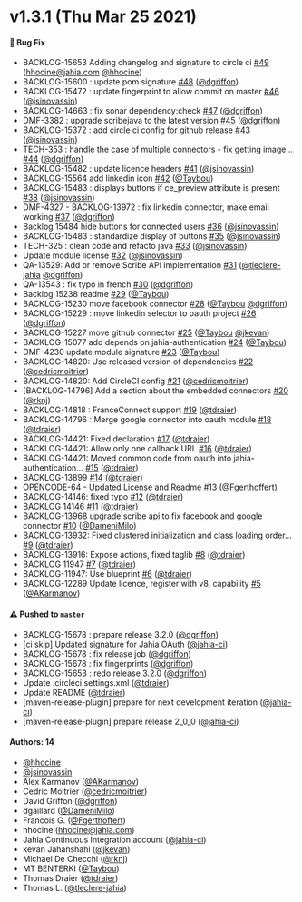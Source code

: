 # v1.3.1 (Thu Mar 25 2021)

#### 🐛 Bug Fix

- BACKLOG-15653 Adding changelog and signature to circle ci [#49](https://github.com/Jahia/jahia-oauth/pull/49) (hhocine@jahia.com [@hhocine](https://github.com/hhocine))
- BACKLOG-15600 : update pom signature [#48](https://github.com/Jahia/jahia-oauth/pull/48) ([@dgriffon](https://github.com/dgriffon))
- BACKLOG-15472 : update fingerprint to allow commit on master [#46](https://github.com/Jahia/jahia-oauth/pull/46) ([@jsinovassin](https://github.com/jsinovassin))
- BACKLOG-14663 : fix sonar dependency:check [#47](https://github.com/Jahia/jahia-oauth/pull/47) ([@dgriffon](https://github.com/dgriffon))
- DMF-3382 : upgrade scribejava to the latest version [#45](https://github.com/Jahia/jahia-oauth/pull/45) ([@dgriffon](https://github.com/dgriffon))
- BACKLOG-15372 : add circle ci config for github release [#43](https://github.com/Jahia/jahia-oauth/pull/43) ([@jsinovassin](https://github.com/jsinovassin))
- TECH-353 : handle the case of multiple connectors - fix getting image… [#44](https://github.com/Jahia/jahia-oauth/pull/44) ([@dgriffon](https://github.com/dgriffon))
- BACKLOG-15482 : update licence headers [#41](https://github.com/Jahia/jahia-oauth/pull/41) ([@jsinovassin](https://github.com/jsinovassin))
- BACKLOG-15564 add linkedin icon [#42](https://github.com/Jahia/jahia-oauth/pull/42) ([@Taybou](https://github.com/Taybou))
- BACKLOG-15483 : displays buttons if ce_preview attribute is present [#38](https://github.com/Jahia/jahia-oauth/pull/38) ([@jsinovassin](https://github.com/jsinovassin))
- DMF-4327 - BACKLOG-13972 : fix linkedin connector, make email working [#37](https://github.com/Jahia/jahia-oauth/pull/37) ([@dgriffon](https://github.com/dgriffon))
- Backlog 15484 hide buttons for connected users [#36](https://github.com/Jahia/jahia-oauth/pull/36) ([@jsinovassin](https://github.com/jsinovassin))
- BACKLOG-15483 : standardize display of buttons [#35](https://github.com/Jahia/jahia-oauth/pull/35) ([@jsinovassin](https://github.com/jsinovassin))
- TECH-325 : clean code and refacto java [#33](https://github.com/Jahia/jahia-oauth/pull/33) ([@jsinovassin](https://github.com/jsinovassin))
- Update module license [#32](https://github.com/Jahia/jahia-oauth/pull/32) ([@jsinovassin](https://github.com/jsinovassin))
- QA-13529: Add or remove Scribe API implementation [#31](https://github.com/Jahia/jahia-oauth/pull/31) ([@tleclere-jahia](https://github.com/tleclere-jahia) [@dgriffon](https://github.com/dgriffon))
- QA-13543 : fix typo in french [#30](https://github.com/Jahia/jahia-oauth/pull/30) ([@dgriffon](https://github.com/dgriffon))
- Backlog 15238 readme [#29](https://github.com/Jahia/jahia-oauth/pull/29) ([@Taybou](https://github.com/Taybou))
- BACKLOG-15230 move facebook connector [#28](https://github.com/Jahia/jahia-oauth/pull/28) ([@Taybou](https://github.com/Taybou) [@dgriffon](https://github.com/dgriffon))
- BACKLOG-15229 : move linkedin selector to oauth project [#26](https://github.com/Jahia/jahia-oauth/pull/26) ([@dgriffon](https://github.com/dgriffon))
- BACKLOG-15227 move github connector [#25](https://github.com/Jahia/jahia-oauth/pull/25) ([@Taybou](https://github.com/Taybou) [@jkevan](https://github.com/jkevan))
- BACKLOG-15077 add depends on jahia-authentication [#24](https://github.com/Jahia/jahia-oauth/pull/24) ([@Taybou](https://github.com/Taybou))
- DMF-4230 update module signature [#23](https://github.com/Jahia/jahia-oauth/pull/23) ([@Taybou](https://github.com/Taybou))
- BACKLOG-14820: Use released version of dependencies [#22](https://github.com/Jahia/jahia-oauth/pull/22) ([@cedricmoitrier](https://github.com/cedricmoitrier))
- BACKLOG-14820: Add CircleCI config [#21](https://github.com/Jahia/jahia-oauth/pull/21) ([@cedricmoitrier](https://github.com/cedricmoitrier))
- [BACKLOG-14796] Add a section about the embedded connectors [#20](https://github.com/Jahia/jahia-oauth/pull/20) ([@rknj](https://github.com/rknj))
- BACKLOG-14818 : FranceConnect support [#19](https://github.com/Jahia/jahia-oauth/pull/19) ([@tdraier](https://github.com/tdraier))
- BACKLOG-14796 : Merge google connector into oauth module [#18](https://github.com/Jahia/jahia-oauth/pull/18) ([@tdraier](https://github.com/tdraier))
- BACKLOG-14421: Fixed declaration [#17](https://github.com/Jahia/jahia-oauth/pull/17) ([@tdraier](https://github.com/tdraier))
- BACKLOG-14421: Allow only one callback URL [#16](https://github.com/Jahia/jahia-oauth/pull/16) ([@tdraier](https://github.com/tdraier))
- BACKLOG-14421: Moved common code from oauth into jahia-authentication… [#15](https://github.com/Jahia/jahia-oauth/pull/15) ([@tdraier](https://github.com/tdraier))
- BACKLOG-13899 [#14](https://github.com/Jahia/jahia-oauth/pull/14) ([@tdraier](https://github.com/tdraier))
- OPENCODE-64 - Updated License and Readme [#13](https://github.com/Jahia/jahia-oauth/pull/13) ([@Fgerthoffert](https://github.com/Fgerthoffert))
- BACKLOG-14146: fixed typo [#12](https://github.com/Jahia/jahia-oauth/pull/12) ([@tdraier](https://github.com/tdraier))
- BACKLOG 14146 [#11](https://github.com/Jahia/jahia-oauth/pull/11) ([@tdraier](https://github.com/tdraier))
- BACKLOG-13968 upgrade scribe api to fix facebook and google connector [#10](https://github.com/Jahia/jahia-oauth/pull/10) ([@DameniMilo](https://github.com/DameniMilo))
- BACKLOG-13932: Fixed clustered initialization and class loading order… [#9](https://github.com/Jahia/jahia-oauth/pull/9) ([@tdraier](https://github.com/tdraier))
- BACKLOG-13916: Expose actions, fixed taglib [#8](https://github.com/Jahia/jahia-oauth/pull/8) ([@tdraier](https://github.com/tdraier))
- BACKLOG 11947 [#7](https://github.com/Jahia/jahia-oauth/pull/7) ([@tdraier](https://github.com/tdraier))
- BACKLOG-11947: Use blueprint [#6](https://github.com/Jahia/jahia-oauth/pull/6) ([@tdraier](https://github.com/tdraier))
- BACKLOG-12289 Update licence, register with v8, capability [#5](https://github.com/Jahia/jahia-oauth/pull/5) ([@AKarmanov](https://github.com/AKarmanov))

#### ⚠️ Pushed to `master`

- BACKLOG-15678 : prepare release 3.2.0 ([@dgriffon](https://github.com/dgriffon))
- [ci skip] Updated signature for Jahia OAuth ([@jahia-ci](https://github.com/jahia-ci))
- BACKLOG-15678 : fix release job ([@dgriffon](https://github.com/dgriffon))
- BACKLOG-15678 : fix fingerprints ([@dgriffon](https://github.com/dgriffon))
- BACKLOG-15653 : redo release 3.2.0 ([@dgriffon](https://github.com/dgriffon))
- Update .circleci.settings.xml ([@tdraier](https://github.com/tdraier))
- Update README ([@tdraier](https://github.com/tdraier))
- [maven-release-plugin] prepare for next development iteration ([@jahia-ci](https://github.com/jahia-ci))
- [maven-release-plugin] prepare release 2_0_0 ([@jahia-ci](https://github.com/jahia-ci))

#### Authors: 14

- [@hhocine](https://github.com/hhocine)
- [@jsinovassin](https://github.com/jsinovassin)
- Alex Karmanov ([@AKarmanov](https://github.com/AKarmanov))
- Cedric Moitrier ([@cedricmoitrier](https://github.com/cedricmoitrier))
- David Griffon ([@dgriffon](https://github.com/dgriffon))
- dgaillard ([@DameniMilo](https://github.com/DameniMilo))
- Francois G. ([@Fgerthoffert](https://github.com/Fgerthoffert))
- hhocine (hhocine@jahia.com)
- Jahia Continuous Integration account ([@jahia-ci](https://github.com/jahia-ci))
- kevan Jahanshahi ([@jkevan](https://github.com/jkevan))
- Michael De Checchi ([@rknj](https://github.com/rknj))
- MT BENTERKI ([@Taybou](https://github.com/Taybou))
- Thomas Draier ([@tdraier](https://github.com/tdraier))
- Thomas L. ([@tleclere-jahia](https://github.com/tleclere-jahia))
